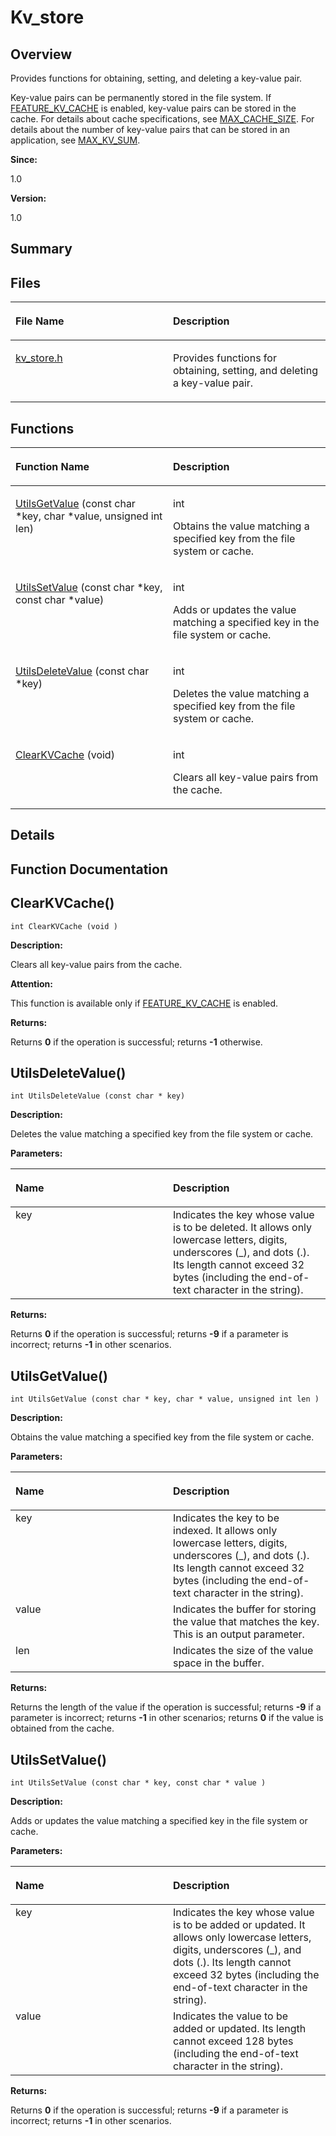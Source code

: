 # Kv\_store<a name="EN-US_TOPIC_0000001054715049"></a>

## **Overview**<a name="section113896978191846"></a>

Provides functions for obtaining, setting, and deleting a key-value pair. 

Key-value pairs can be permanently stored in the file system. If  [FEATURE\_KV\_CACHE](utils_config.md#gad3d71669516ef0bb50e2b105507a6b29)  is enabled, key-value pairs can be stored in the cache. For details about cache specifications, see  [MAX\_CACHE\_SIZE](utils_config.md#ga6c8469dfe973ac952cf40394bd2c160b). For details about the number of key-value pairs that can be stored in an application, see  [MAX\_KV\_SUM](utils_config.md#ga4f258bd7d7d52c6770cce77f3e16ce72). 

**Since:**

1.0

**Version:**

1.0

## **Summary**<a name="section64797286191846"></a>

## Files<a name="files"></a>

<a name="table631312252191846"></a>
<table><thead align="left"><tr id="row1317969192191846"><th class="cellrowborder" valign="top" width="50%" id="mcps1.1.3.1.1"><p id="p853491129191846"><a name="p853491129191846"></a><a name="p853491129191846"></a>File Name</p>
</th>
<th class="cellrowborder" valign="top" width="50%" id="mcps1.1.3.1.2"><p id="p1691065680191846"><a name="p1691065680191846"></a><a name="p1691065680191846"></a>Description</p>
</th>
</tr>
</thead>
<tbody><tr id="row2026991670191846"><td class="cellrowborder" valign="top" width="50%" headers="mcps1.1.3.1.1 "><p id="p2104701827191846"><a name="p2104701827191846"></a><a name="p2104701827191846"></a><a href="kv_store-h.md">kv_store.h</a></p>
</td>
<td class="cellrowborder" valign="top" width="50%" headers="mcps1.1.3.1.2 "><p id="p695426248191846"><a name="p695426248191846"></a><a name="p695426248191846"></a>Provides functions for obtaining, setting, and deleting a key-value pair. </p>
</td>
</tr>
</tbody>
</table>

## Functions<a name="func-members"></a>

<a name="table443064751191846"></a>
<table><thead align="left"><tr id="row1408440465191846"><th class="cellrowborder" valign="top" width="50%" id="mcps1.1.3.1.1"><p id="p2106692517191846"><a name="p2106692517191846"></a><a name="p2106692517191846"></a>Function Name</p>
</th>
<th class="cellrowborder" valign="top" width="50%" id="mcps1.1.3.1.2"><p id="p142071045191846"><a name="p142071045191846"></a><a name="p142071045191846"></a>Description</p>
</th>
</tr>
</thead>
<tbody><tr id="row1470532809191846"><td class="cellrowborder" valign="top" width="50%" headers="mcps1.1.3.1.1 "><p id="p1274503458191846"><a name="p1274503458191846"></a><a name="p1274503458191846"></a><a href="kv_store.md#ga6e7d17b85aeb91c0cfa912ac141d41eb">UtilsGetValue</a> (const char *key, char *value, unsigned int len)</p>
</td>
<td class="cellrowborder" valign="top" width="50%" headers="mcps1.1.3.1.2 "><p id="p1060800865191846"><a name="p1060800865191846"></a><a name="p1060800865191846"></a>int </p>
<p id="p137925662191846"><a name="p137925662191846"></a><a name="p137925662191846"></a>Obtains the value matching a specified key from the file system or cache. </p>
</td>
</tr>
<tr id="row310590851191846"><td class="cellrowborder" valign="top" width="50%" headers="mcps1.1.3.1.1 "><p id="p1592840664191846"><a name="p1592840664191846"></a><a name="p1592840664191846"></a><a href="kv_store.md#ga32e7222aed175357499f5ced0e85775f">UtilsSetValue</a> (const char *key, const char *value)</p>
</td>
<td class="cellrowborder" valign="top" width="50%" headers="mcps1.1.3.1.2 "><p id="p79371101191846"><a name="p79371101191846"></a><a name="p79371101191846"></a>int </p>
<p id="p1977818844191846"><a name="p1977818844191846"></a><a name="p1977818844191846"></a>Adds or updates the value matching a specified key in the file system or cache. </p>
</td>
</tr>
<tr id="row390654639191846"><td class="cellrowborder" valign="top" width="50%" headers="mcps1.1.3.1.1 "><p id="p1648430121191846"><a name="p1648430121191846"></a><a name="p1648430121191846"></a><a href="kv_store.md#ga803cc2bcb5206b0378ec25df7a179834">UtilsDeleteValue</a> (const char *key)</p>
</td>
<td class="cellrowborder" valign="top" width="50%" headers="mcps1.1.3.1.2 "><p id="p17612581191846"><a name="p17612581191846"></a><a name="p17612581191846"></a>int </p>
<p id="p895957757191846"><a name="p895957757191846"></a><a name="p895957757191846"></a>Deletes the value matching a specified key from the file system or cache. </p>
</td>
</tr>
<tr id="row424625219191846"><td class="cellrowborder" valign="top" width="50%" headers="mcps1.1.3.1.1 "><p id="p891276486191846"><a name="p891276486191846"></a><a name="p891276486191846"></a><a href="kv_store.md#gaebe12bab9a2e181d1fea1095a5ce4d5a">ClearKVCache</a> (void)</p>
</td>
<td class="cellrowborder" valign="top" width="50%" headers="mcps1.1.3.1.2 "><p id="p835387577191846"><a name="p835387577191846"></a><a name="p835387577191846"></a>int </p>
<p id="p1549086329191846"><a name="p1549086329191846"></a><a name="p1549086329191846"></a>Clears all key-value pairs from the cache. </p>
</td>
</tr>
</tbody>
</table>

## **Details**<a name="section289580228191846"></a>

## **Function Documentation**<a name="section1825019836191846"></a>

## ClearKVCache\(\)<a name="gaebe12bab9a2e181d1fea1095a5ce4d5a"></a>

```
int ClearKVCache (void )
```

 **Description:**

Clears all key-value pairs from the cache. 

**Attention:**

This function is available only if  [FEATURE\_KV\_CACHE](utils_config.md#gad3d71669516ef0bb50e2b105507a6b29)  is enabled. 

**Returns:**

Returns  **0**  if the operation is successful; returns  **-1**  otherwise. 



## UtilsDeleteValue\(\)<a name="ga803cc2bcb5206b0378ec25df7a179834"></a>

```
int UtilsDeleteValue (const char * key)
```

 **Description:**

Deletes the value matching a specified key from the file system or cache. 

**Parameters:**

<a name="table1730489746191846"></a>
<table><thead align="left"><tr id="row1240795193191846"><th class="cellrowborder" valign="top" width="50%" id="mcps1.1.3.1.1"><p id="p2087199046191846"><a name="p2087199046191846"></a><a name="p2087199046191846"></a>Name</p>
</th>
<th class="cellrowborder" valign="top" width="50%" id="mcps1.1.3.1.2"><p id="p130877684191846"><a name="p130877684191846"></a><a name="p130877684191846"></a>Description</p>
</th>
</tr>
</thead>
<tbody><tr id="row1879498308191846"><td class="cellrowborder" valign="top" width="50%" headers="mcps1.1.3.1.1 ">key</td>
<td class="cellrowborder" valign="top" width="50%" headers="mcps1.1.3.1.2 ">Indicates the key whose value is to be deleted. It allows only lowercase letters, digits, underscores (_), and dots (.). Its length cannot exceed 32 bytes (including the end-of-text character in the string). </td>
</tr>
</tbody>
</table>

**Returns:**

Returns  **0**  if the operation is successful; returns  **-9**  if a parameter is incorrect; returns  **-1**  in other scenarios. 



## UtilsGetValue\(\)<a name="ga6e7d17b85aeb91c0cfa912ac141d41eb"></a>

```
int UtilsGetValue (const char * key, char * value, unsigned int len )
```

 **Description:**

Obtains the value matching a specified key from the file system or cache. 

**Parameters:**

<a name="table1847958804191846"></a>
<table><thead align="left"><tr id="row547793876191846"><th class="cellrowborder" valign="top" width="50%" id="mcps1.1.3.1.1"><p id="p1050426889191846"><a name="p1050426889191846"></a><a name="p1050426889191846"></a>Name</p>
</th>
<th class="cellrowborder" valign="top" width="50%" id="mcps1.1.3.1.2"><p id="p381107983191846"><a name="p381107983191846"></a><a name="p381107983191846"></a>Description</p>
</th>
</tr>
</thead>
<tbody><tr id="row860807149191846"><td class="cellrowborder" valign="top" width="50%" headers="mcps1.1.3.1.1 ">key</td>
<td class="cellrowborder" valign="top" width="50%" headers="mcps1.1.3.1.2 ">Indicates the key to be indexed. It allows only lowercase letters, digits, underscores (_), and dots (.). Its length cannot exceed 32 bytes (including the end-of-text character in the string). </td>
</tr>
<tr id="row4403956191846"><td class="cellrowborder" valign="top" width="50%" headers="mcps1.1.3.1.1 ">value</td>
<td class="cellrowborder" valign="top" width="50%" headers="mcps1.1.3.1.2 ">Indicates the buffer for storing the value that matches the key. This is an output parameter. </td>
</tr>
<tr id="row2029730397191846"><td class="cellrowborder" valign="top" width="50%" headers="mcps1.1.3.1.1 ">len</td>
<td class="cellrowborder" valign="top" width="50%" headers="mcps1.1.3.1.2 ">Indicates the size of the value space in the buffer. </td>
</tr>
</tbody>
</table>

**Returns:**

Returns the length of the value if the operation is successful; returns  **-9**  if a parameter is incorrect; returns  **-1**  in other scenarios; returns  **0**  if the value is obtained from the cache. 



## UtilsSetValue\(\)<a name="ga32e7222aed175357499f5ced0e85775f"></a>

```
int UtilsSetValue (const char * key, const char * value )
```

 **Description:**

Adds or updates the value matching a specified key in the file system or cache. 

**Parameters:**

<a name="table374320042191846"></a>
<table><thead align="left"><tr id="row1862089610191846"><th class="cellrowborder" valign="top" width="50%" id="mcps1.1.3.1.1"><p id="p1112333845191846"><a name="p1112333845191846"></a><a name="p1112333845191846"></a>Name</p>
</th>
<th class="cellrowborder" valign="top" width="50%" id="mcps1.1.3.1.2"><p id="p274851841191846"><a name="p274851841191846"></a><a name="p274851841191846"></a>Description</p>
</th>
</tr>
</thead>
<tbody><tr id="row19044626191846"><td class="cellrowborder" valign="top" width="50%" headers="mcps1.1.3.1.1 ">key</td>
<td class="cellrowborder" valign="top" width="50%" headers="mcps1.1.3.1.2 ">Indicates the key whose value is to be added or updated. It allows only lowercase letters, digits, underscores (_), and dots (.). Its length cannot exceed 32 bytes (including the end-of-text character in the string). </td>
</tr>
<tr id="row1269967808191846"><td class="cellrowborder" valign="top" width="50%" headers="mcps1.1.3.1.1 ">value</td>
<td class="cellrowborder" valign="top" width="50%" headers="mcps1.1.3.1.2 ">Indicates the value to be added or updated. Its length cannot exceed 128 bytes (including the end-of-text character in the string). </td>
</tr>
</tbody>
</table>

**Returns:**

Returns  **0**  if the operation is successful; returns  **-9**  if a parameter is incorrect; returns  **-1**  in other scenarios. 



